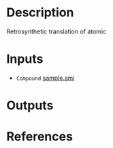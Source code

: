 # Description

Retrosynthetic translation of atomic

# Inputs

- `Compound` [sample.smi](https://openapi.ad3.io/media/apps/retrotrae/examples/input/sample.smi)

# Outputs

# References
